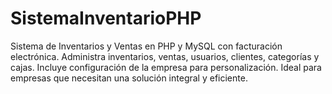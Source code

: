 # SistemaInventarioPHP
Sistema de Inventarios y Ventas en PHP y MySQL con facturación electrónica. Administra inventarios, ventas, usuarios, clientes, categorías y cajas. Incluye configuración de la empresa para personalización. Ideal para empresas que necesitan una solución integral y eficiente.
